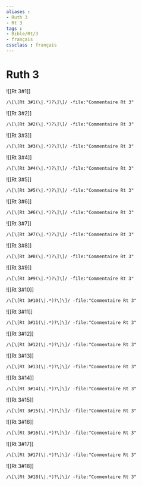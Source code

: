 ```yaml
---
aliases : 
- Ruth 3
- Rt 3
tags : 
- Bible/Rt/3
- français
cssclass : français
---
```


# Ruth 3

![[Rt 3#1]]

```query
/\[\[Rt 3#1(\|.*)?\]\]/ -file:"Commentaire Rt 3"
```

![[Rt 3#2]]

```query
/\[\[Rt 3#2(\|.*)?\]\]/ -file:"Commentaire Rt 3"
```

![[Rt 3#3]]

```query
/\[\[Rt 3#3(\|.*)?\]\]/ -file:"Commentaire Rt 3"
```

![[Rt 3#4]]

```query
/\[\[Rt 3#4(\|.*)?\]\]/ -file:"Commentaire Rt 3"
```

![[Rt 3#5]]

```query
/\[\[Rt 3#5(\|.*)?\]\]/ -file:"Commentaire Rt 3"
```

![[Rt 3#6]]

```query
/\[\[Rt 3#6(\|.*)?\]\]/ -file:"Commentaire Rt 3"
```

![[Rt 3#7]]

```query
/\[\[Rt 3#7(\|.*)?\]\]/ -file:"Commentaire Rt 3"
```

![[Rt 3#8]]

```query
/\[\[Rt 3#8(\|.*)?\]\]/ -file:"Commentaire Rt 3"
```

![[Rt 3#9]]

```query
/\[\[Rt 3#9(\|.*)?\]\]/ -file:"Commentaire Rt 3"
```

![[Rt 3#10]]

```query
/\[\[Rt 3#10(\|.*)?\]\]/ -file:"Commentaire Rt 3"
```

![[Rt 3#11]]

```query
/\[\[Rt 3#11(\|.*)?\]\]/ -file:"Commentaire Rt 3"
```

![[Rt 3#12]]

```query
/\[\[Rt 3#12(\|.*)?\]\]/ -file:"Commentaire Rt 3"
```

![[Rt 3#13]]

```query
/\[\[Rt 3#13(\|.*)?\]\]/ -file:"Commentaire Rt 3"
```

![[Rt 3#14]]

```query
/\[\[Rt 3#14(\|.*)?\]\]/ -file:"Commentaire Rt 3"
```

![[Rt 3#15]]

```query
/\[\[Rt 3#15(\|.*)?\]\]/ -file:"Commentaire Rt 3"
```

![[Rt 3#16]]

```query
/\[\[Rt 3#16(\|.*)?\]\]/ -file:"Commentaire Rt 3"
```

![[Rt 3#17]]

```query
/\[\[Rt 3#17(\|.*)?\]\]/ -file:"Commentaire Rt 3"
```

![[Rt 3#18]]

```query
/\[\[Rt 3#18(\|.*)?\]\]/ -file:"Commentaire Rt 3"
```

